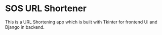 # SOS URL Shortener

This is a URL Shortening app which is built with Tkinter for frontend UI and Django in backend.
